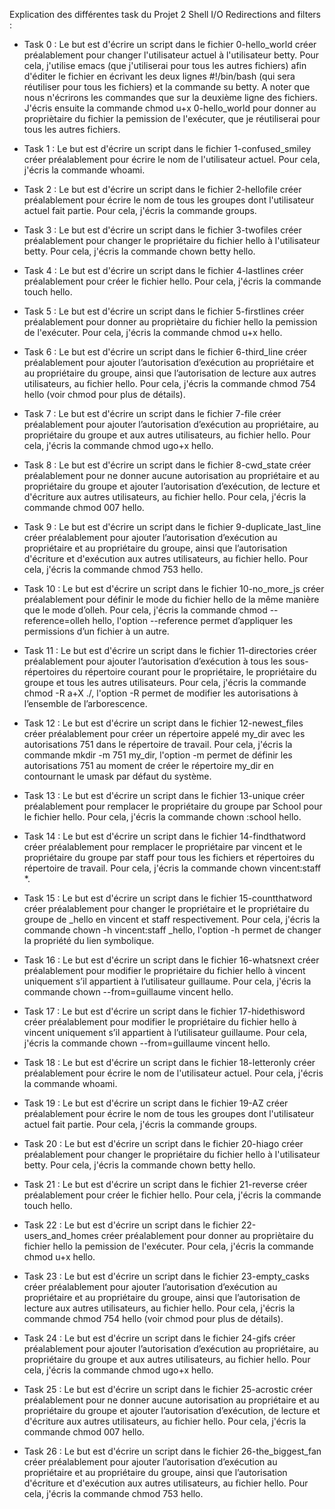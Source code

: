 Explication des différentes task du Projet 2 Shell I/O Redirections and filters :

- Task 0 : Le but est d'écrire un script dans le fichier 0-hello_world créer préalablement pour changer l'utilisateur actuel à l'utilisateur betty.
Pour cela, j'utilise emacs (que j'utiliserai pour tous les autres fichiers) afin d'éditer le fichier en écrivant les deux lignes #!/bin/bash (qui sera réutiliser pour tous les fichiers) et la commande su betty. A noter que nous n'écrirons les commandes que sur la deuxième ligne des fichiers.
J'écris ensuite la commande chmod u+x 0-hello_world pour donner au propriètaire du fichier la pemission de l'exécuter, que je réutiliserai pour tous les autres fichiers.

- Task 1 : Le but est d'écrire un script dans le fichier 1-confused_smiley créer préalablement pour écrire le nom de l'utilisateur actuel.
Pour cela, j'écris la commande whoami.

- Task 2 : Le but est d'écrire un script dans le fichier 2-hellofile créer préalablement pour écrire le nom de tous les groupes dont l'utilisateur actuel fait partie.
Pour cela, j'écris la commande groups.

- Task 3 : Le but est d'écrire un script dans le fichier 3-twofiles créer préalablement pour changer le propriétaire du fichier hello à l'utilisateur betty.
Pour cela, j'écris la commande chown betty hello.

- Task 4 : Le but est d'écrire un script dans le fichier 4-lastlines créer préalablement pour créer le fichier hello.
Pour cela, j'écris la commande touch hello.

- Task 5 : Le but est d'écrire un script dans le fichier 5-firstlines créer préalablement pour donner au propriètaire du fichier hello la pemission de l'exécuter.
Pour cela, j'écris la commande chmod u+x hello.

- Task 6 : Le but est d'écrire un script dans le fichier 6-third_line créer préalablement pour ajouter l’autorisation d’exécution au propriétaire et au propriétaire du groupe, ainsi que l’autorisation de lecture aux autres utilisateurs, au fichier hello.
Pour cela, j'écris la commande chmod 754 hello (voir chmod pour plus de détails).

- Task 7 : Le but est d'écrire un script dans le fichier 7-file créer préalablement pour ajouter l’autorisation d’exécution au propriétaire, au propriétaire du groupe et aux autres utilisateurs, au fichier hello.
Pour cela, j'écris la commande chmod ugo+x hello.

- Task 8 : Le but est d'écrire un script dans le fichier 8-cwd_state créer préalablement pour ne donner aucune autorisation au propriétaire et au propriétaire du groupe et ajouter l’autorisation d’exécution, de lecture et d'écriture aux autres utilisateurs, au fichier hello.
Pour cela, j'écris la commande chmod 007 hello.

- Task 9 : Le but est d'écrire un script dans le fichier 9-duplicate_last_line créer préalablement pour ajouter l’autorisation d’exécution au propriétaire et au propriétaire du groupe, ainsi que l’autorisation d'écriture et d'exécution aux autres utilisateurs, au fichier hello.
Pour cela, j'écris la commande chmod 753 hello.

- Task 10 : Le but est d'écrire un script dans le fichier 10-no_more_js créer préalablement pour définir le mode du fichier hello de la même manière que le mode d’olleh.
Pour cela, j'écris la commande chmod --reference=olleh hello, l'option --reference permet d’appliquer les permissions d’un fichier à un autre.

- Task 11 : Le but est d'écrire un script dans le fichier 11-directories créer préalablement pour ajouter l’autorisation d’exécution à tous les sous-répertoires du répertoire courant pour le propriétaire, le propriétaire du groupe et tous les autres utilisateurs.
Pour cela, j'écris la commande chmod -R a+X ./, l'option -R permet de modifier les autorisations à l’ensemble de l’arborescence.

- Task 12 : Le but est d'écrire un script dans le fichier 12-newest_files créer préalablement pour créer un répertoire appelé my_dir avec les autorisations 751 dans le répertoire de travail.
Pour cela, j'écris la commande mkdir -m 751 my_dir, l'option -m permet de définir les autorisations 751 au moment de créer le répertoire my_dir en contournant le umask par défaut du système.

- Task 13 : Le but est d'écrire un script dans le fichier 13-unique créer préalablement pour remplacer le propriétaire du groupe par School pour le fichier hello.
Pour cela, j'écris la commande chown :school hello.

- Task 14 : Le but est d'écrire un script dans le fichier 14-findthatword créer préalablement pour remplacer le propriétaire par vincent et le propriétaire du groupe par staff pour tous les fichiers et répertoires du répertoire de travail.
Pour cela, j'écris la commande chown vincent:staff *.

- Task 15 : Le but est d'écrire un script dans le fichier 15-countthatword créer préalablement pour changer le propriétaire et le propriétaire du groupe de _hello en vincent et staff respectivement.
Pour cela, j'écris la commande chown -h vincent:staff _hello, l'option -h permet de changer la propriété du lien symbolique.

- Task 16 : Le but est d'écrire un script dans le fichier 16-whatsnext créer préalablement pour modifier le propriétaire du fichier hello à vincent uniquement s’il appartient à l’utilisateur guillaume.
Pour cela, j'écris la commande chown --from=guillaume vincent hello.

- Task 17 : Le but est d'écrire un script dans le fichier 17-hidethisword créer préalablement pour modifier le propriétaire du fichier hello à vincent uniquement s’il appartient à l’utilisateur guillaume.
Pour cela, j'écris la commande chown --from=guillaume vincent hello.

- Task 18 : Le but est d'écrire un script dans le fichier 18-letteronly créer préalablement pour écrire le nom de l'utilisateur actuel.
Pour cela, j'écris la commande whoami.

- Task 19 : Le but est d'écrire un script dans le fichier 19-AZ créer préalablement pour écrire le nom de tous les groupes dont l'utilisateur actuel fait partie.
Pour cela, j'écris la commande groups.

- Task 20 : Le but est d'écrire un script dans le fichier 20-hiago créer préalablement pour changer le propriétaire du fichier hello à l'utilisateur betty.
Pour cela, j'écris la commande chown betty hello.

- Task 21 : Le but est d'écrire un script dans le fichier 21-reverse créer préalablement pour créer le fichier hello.
Pour cela, j'écris la commande touch hello.

- Task 22 : Le but est d'écrire un script dans le fichier 22-users_and_homes créer préalablement pour donner au propriètaire du fichier hello la pemission de l'exécuter.
Pour cela, j'écris la commande chmod u+x hello.

- Task 23 : Le but est d'écrire un script dans le fichier 23-empty_casks créer préalablement pour ajouter l’autorisation d’exécution au propriétaire et au propriétaire du groupe, ainsi que l’autorisation de lecture aux autres utilisateurs, au fichier hello.
Pour cela, j'écris la commande chmod 754 hello (voir chmod pour plus de détails).

- Task 24 : Le but est d'écrire un script dans le fichier 24-gifs créer préalablement pour ajouter l’autorisation d’exécution au propriétaire, au propriétaire du groupe et aux autres utilisateurs, au fichier hello.
Pour cela, j'écris la commande chmod ugo+x hello.

- Task 25 : Le but est d'écrire un script dans le fichier 25-acrostic créer préalablement pour ne donner aucune autorisation au propriétaire et au propriétaire du groupe et ajouter l’autorisation d’exécution, de lecture et d'écriture aux autres utilisateurs, au fichier hello.
Pour cela, j'écris la commande chmod 007 hello.

- Task 26 : Le but est d'écrire un script dans le fichier 26-the_biggest_fan créer préalablement pour ajouter l’autorisation d’exécution au propriétaire et au propriétaire du groupe, ainsi que l’autorisation d'écriture et d'exécution aux autres utilisateurs, au fichier hello.
Pour cela, j'écris la commande chmod 753 hello.


